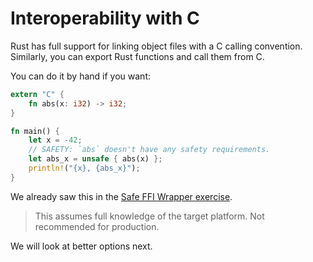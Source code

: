 # Interoperability with C

Rust has full support for linking object files with a C calling convention.
Similarly, you can export Rust functions and call them from C.

You can do it by hand if you want:

```rust
extern "C" {
    fn abs(x: i32) -> i32;
}

fn main() {
    let x = -42;
    // SAFETY: `abs` doesn't have any safety requirements.
    let abs_x = unsafe { abs(x) };
    println!("{x}, {abs_x}");
}
```

We already saw this in the
[Safe FFI Wrapper exercise](../../unsafe-rust/exercise.md).

> This assumes full knowledge of the target platform. Not recommended for
> production.

We will look at better options next.
